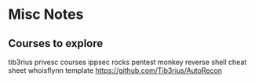 # Misc Notes

## Courses to explore
tib3rius privesc courses
ippsec rocks
pentest monkey reverse shell cheat sheet
whoisflynn template
https://github.com/Tib3rius/AutoRecon
